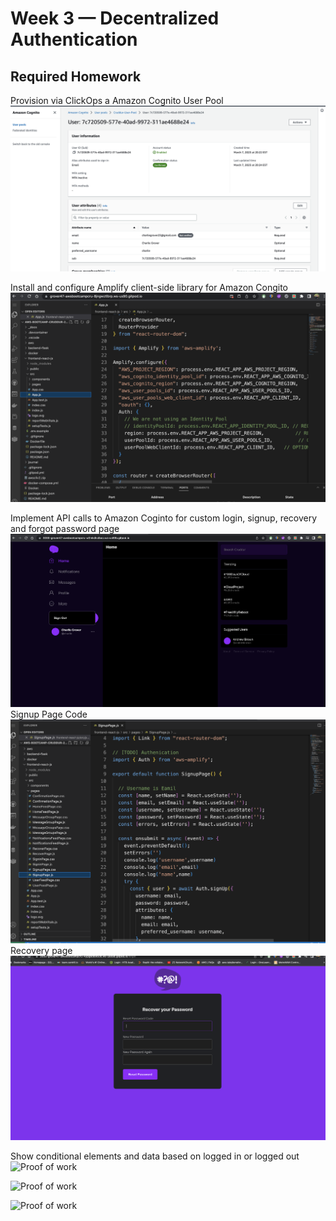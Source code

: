 # Week 3 — Decentralized Authentication

## Required Homework

Provision via ClickOps a Amazon Cognito User Pool
![Proof of work](assets%20week%203/Cognito%20verification%20week%203.png)


Install and configure Amplify client-side library for Amazon Congito
![Proof of work](assets%20week%203/Configure%20AWS%20Amplify%20week.png)

Implement API calls to Amazon Coginto for custom login, signup, recovery and forgot password page
![Proof of work](assets%20week%203/Cruddur%20sign%20in%20week%203.png)
Signup Page Code
![Proof of work](assets%20week%203/Signup%20Page%20week%203.png)
Recovery page
![Proof of work](assets%20week%203/Recovery%20page%20working%20week%203.png)


Show conditional elements and data based on logged in or logged out
![Proof of work]()




![Proof of work]()



![Proof of work]()
